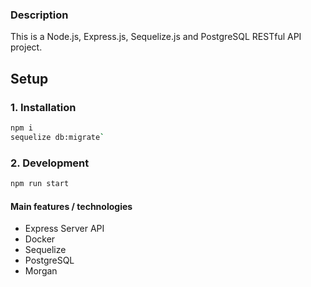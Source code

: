 ### Description

This is a Node.js, Express.js, Sequelize.js and PostgreSQL RESTful API project.

## Setup

### 1. Installation

```bash
npm i
sequelize db:migrate`
```

### 2. Development

```bash
npm run start
```

#### Main features / technologies

- Express Server API
- Docker
- Sequelize
- PostgreSQL
- Morgan